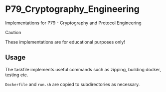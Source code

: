 # P79_Cryptography_Engineering

Implementations for P79 - Cryptography and Protocol Engineering

> [!CAUTION]
> These implementations are for educational purposes only!

## Usage

The taskfile implements useful commands such as zipping, building docker, testing etc.

`Dockerfile` and `run.sh` are copied to subdirectories as necessary.
